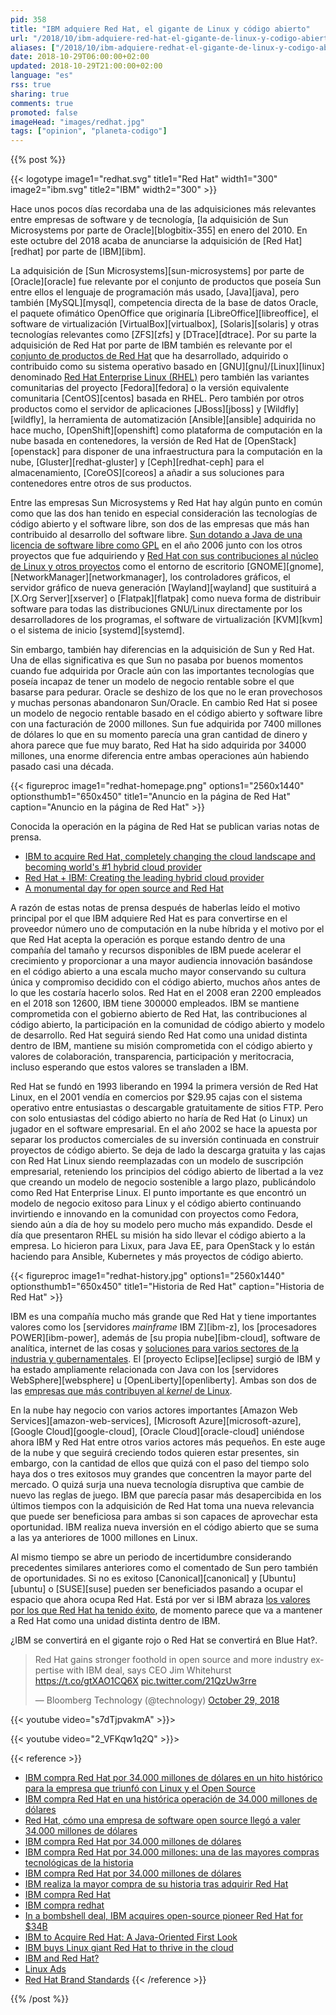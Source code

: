 ```yaml
---
pid: 358
title: "IBM adquiere Red Hat, el gigante de Linux y código abierto"
url: "/2018/10/ibm-adquiere-red-hat-el-gigante-de-linux-y-codigo-abierto/"
aliases: ["/2018/10/ibm-adquiere-redhat-el-gigante-de-linux-y-codigo-abierto/"]
date: 2018-10-29T06:00:00+02:00
updated: 2018-10-29T21:00:00+02:00
language: "es"
rss: true
sharing: true
comments: true
promoted: false
imageHead: "images/redhat.jpg"
tags: ["opinion", "planeta-codigo"]
---
```


{{% post %}}

{{< logotype image1="redhat.svg" title1="Red Hat" width1="300" image2="ibm.svg" title2="IBM" width2="300" >}}

Hace unos pocos días recordaba una de las adquisiciones más relevantes entre empresas de software y de tecnología, [la adquisición de Sun Microsystems por parte de Oracle][blogbitix-355] en enero del 2010. En este octubre del 2018 acaba de anunciarse la adquisición de [Red Hat][redhat] por parte de [IBM][ibm].

La adquisición de [Sun Microsystems][sun-microsystems] por parte de [Oracle][oracle] fue relevante por el conjunto de productos que poseía Sun entre ellos el lenguaje de programación más usado, [Java][java], pero también [MySQL][mysql], competencia directa de la base de datos Oracle, el paquete ofimático OpenOffice que originaría [LibreOffice][libreoffice], el software de virtualización [VirtualBox][virtualbox], [Solaris][solaris] y otras tecnologías relevantes como [ZFS][zfs] y [DTrace][dtrace]. Por su parte la adquisición de Red Hat por parte de IBM también es relevante por el [conjunto de productos de Red Hat](https://www.redhat.com/en/technologies/all-products) que ha desarrollado, adquirido o contribuido como su sistema operativo basado en [GNU][gnu]/[Linux][linux] denominado [Red Hat Enterprise Linux (RHEL)](https://www.redhat.com/en/technologies/linux-platforms/enterprise-linux) pero también las variantes comunitarias del proyecto [Fedora][fedora] o la versión equivalente comunitaria [CentOS][centos] basada en RHEL. Pero también por otros productos como el servidor de aplicaciones [JBoss][jboss] y [Wildfly][wildfly], la herramienta de automatización [Ansible][ansible] adquirida no hace mucho, [OpenShift][openshift] como plataforma de computación en la nube basada en contenedores, la versión de Red Hat de [OpenStack][openstack] para disponer de una infraestructura para la computación en la nube, [Gluster][redhat-gluster] y [Ceph][redhat-ceph] para el almacenamiento, [CoreOS][coreos] a añadir a sus soluciones para contenedores entre otros de sus productos.

Entre las empresas Sun Microsystems y Red Hat hay algún punto en común como que las dos han tenido en especial consideración las tecnologías de código abierto y el software libre, son dos de las empresas que más han contribuido al desarrollo del software libre. [Sun dotando a Java de una licencia de software libre como GPL](https://www.fsf.org/news/fsf-welcomes-gpl-java.html) en el año 2006 junto con los otros proyectos que fue adquiriendo y [Red Hat con sus contribuciones al núcleo de Linux y otros proyectos](https://www.fedoraproject.org/wiki/Red_Hat_contributions) como el entorno de escritorio [GNOME][gnome], [NetworkManager][networkmanager], los controladores gráficos, el servidor gráfico de nueva generación [Wayland][wayland] que sustituirá a [X.Org Server][xserver] o [Flatpak][flatpak] como nueva forma de distribuir software para todas las distribuciones GNU/Linux directamente por los desarrolladores de los programas, el software de virtualización [KVM][kvm] o el sistema de inicio [systemd][systemd].

Sin embargo, también hay diferencias en la adquisición de Sun y Red Hat. Una de ellas significativa es que Sun no pasaba por buenos momentos cuando fue adquirida por Oracle aún con las importantes tecnologías que poseía incapaz de tener un modelo de negocio rentable sobre el que basarse para pedurar. Oracle se deshizo de los que no le eran provechosos y muchas personas abandonaron Sun/Oracle. En cambio Red Hat si posee un modelo de negocio rentable basado en el código abierto y software libre con una facturación de 2000 millones. Sun fue adquirida por 7400 millones de dólares lo que en su momento parecía una gran cantidad de dinero y ahora parece que fue muy barato, Red Hat ha sido adquirida por 34000 millones, una enorme diferencia entre ambas operaciones aún habiendo pasado casi una década.

{{< figureproc
    image1="redhat-homepage.png" options1="2560x1440" optionsthumb1="650x450" title1="Anuncio en la página de Red Hat"
    caption="Anuncio en la página de Red Hat" >}}

Conocida la operación en la página de Red Hat se publican varias notas de prensa.

* [IBM to acquire Red Hat, completely changing the cloud landscape and becoming world's #1 hybrid cloud provider](https://newsroom.ibm.com/2018-10-28-IBM-To-Acquire-Red-Hat-Completely-Changing-The-Cloud-Landscape-And-Becoming-Worlds-1-Hybrid-Cloud-Provider)
* [Red Hat + IBM: Creating the leading hybrid cloud provider](https://www.redhat.com/en/blog/red-hat-ibm-creating-leading-hybrid-cloud-provider)
* [A monumental day for open source and Red Hat](https://www.redhat.com/en/blog/monumental-day-open-source-and-red-hat)

A razón de estas notas de prensa después de haberlas leído el motivo principal por el que IBM adquiere Red Hat es para convertirse en el proveedor número uno de computación en la nube híbrida y el motivo por el que Red Hat acepta la operación es porque estando dentro de una compañía del tamaño y recursos disponibles de IBM puede acelerar el crecimiento y proporcionar a una mayor audiencia innovación basándose en el código abierto a una escala mucho mayor conservando su cultura única y compromiso decidido con el código abierto, muchos años antes de lo que les costaría hacerlo solos. Red Hat en el 2008 eran 2200 empleados en el 2018 son 12600, IBM tiene 300000 empleados. IBM se mantiene comprometida con el gobierno abierto de Red Hat, las contribuciones al código abierto, la participación en la comunidad de código abierto y modelo de desarrollo. Red Hat seguirá siendo Red Hat como una unidad distinta dentro de IBM, mantiene su misión comprometida con el código abierto y valores de colaboración, transparencia, participación y meritocracia, incluso esperando que estos valores se transladen a IBM.

Red Hat se fundó en 1993 liberando en 1994 la primera versión de Red Hat Linux, en el 2001 vendía en comercios por $29.95 cajas con el sistema operativo entre entusiastas o descargable gratuitamente de sitios FTP. Pero con solo entusiastas del código abierto no haría de Red Hat (o Linux) un jugador en el software empresarial. En el año 2002 se hace la apuesta por separar los productos comerciales de su inversión continuada en construir proyectos de código abierto. Se deja de lado la descarga gratuita y las cajas con Red Hat Linux siendo reemplazadas con un modelo de suscripción empresarial, reteniendo los principios del código abierto de libertad a la vez que creando un modelo de negocio sostenible a largo plazo, publicándolo como Red Hat Enterprise Linux. El punto importante es que encontró un modelo de negocio exitoso para Linux y el código abierto continuando invirtiendo e innovando en la comunidad con proyectos como Fedora, siendo aún a día de hoy su modelo pero mucho más expandido. Desde el día que presentaron RHEL su misión ha sido llevar el código abierto a la empresa. Lo hicieron para Lixux, para Java EE, para OpenStack y lo están haciendo para Ansible, Kubernetes y más proyectos de código abierto.

{{< figureproc
    image1="redhat-history.jpg" options1="2560x1440" optionsthumb1="650x450" title1="Historia de Red Hat"
    caption="Historia de Red Hat" >}}

IBM es una compañía mucho más grande que Red Hat y tiene importantes valores como los [servidores _mainframe_ IBM Z][ibm-z], los [procesadores POWER][ibm-power], además de [su propia nube][ibm-cloud], software de analítica, internet de las cosas y [soluciones para varios sectores de la industria y gubernamentales](https://www.ibm.com/solutions/es/es/). El [proyecto Eclipse][eclipse] surgió de IBM y ha estado ampliamente relacionada con Java con los [servidores WebSphere][websphere] u [OpenLiberty][openliberty]. Ambas son dos de las [empresas que más contribuyen al _kernel_ de Linux](https://www.linuxfoundation.org/2017-linux-kernel-report-landing-page/).

En la nube hay negocio con varios actores importantes [Amazon Web Services][amazon-web-services], [Microsoft Azure][microsoft-azure], [Google Cloud][google-cloud], [Oracle Cloud][oracle-cloud] uniéndose ahora IBM y Red Hat entre otros varios actores más pequeños. En este auge de la nube y que seguirá creciendo todos quieren estar presentes, sin embargo, con la cantidad de ellos que quizá con el paso del tiempo solo haya dos o tres exitosos muy grandes que concentren la mayor parte del mercado. O quizá surja una nueva tecnología disruptiva que cambie de nuevo las reglas de juego. IBM que parecía pasar más desapercibida en los últimos tiempos con la adquisición de Red Hat toma una nueva relevancia que puede ser beneficiosa para ambas si son capaces de aprovechar esta oportunidad. IBM realiza nueva inversión en el código abierto que se suma a las ya anteriores de 1000 millones en Linux.

Al mismo tiempo se abre un periodo de incertidumbre considerando precedentes similares anteriores como el comentado de Sun pero también de oportunidades. Si no es exitoso [Canonical][canonical] y [Ubuntu][ubuntu] o [SUSE][suse] pueden ser beneficiados pasando a ocupar el espacio que ahora ocupa Red Hat. Está por ver si IBM abraza [los valores por los que Red Hat ha tenido éxito](https://brand.redhat.com/foundations/), de momento parece que va a mantener a Red Hat como una unidad distinta dentro de IBM.

¿IBM se convertirá en el gigante rojo o Red Hat se convertirá en Blue Hat?.

<div class="media">
    <blockquote class="twitter-tweet tw-align-center" data-partner="tweetdeck"><p lang="en" dir="ltr">Red Hat gains stronger foothold in open source and more industry expertise with IBM deal, says CEO Jim Whitehurst <a href="https://t.co/gtXAO1CQ6X">https://t.co/gtXAO1CQ6X</a> <a href="https://t.co/21QzUw3rre">pic.twitter.com/21QzUw3rre</a></p>&mdash; Bloomberg Technology (@technology) <a href="https://twitter.com/technology/status/1056893767913889794?ref_src=twsrc%5Etfw">October 29, 2018</a></blockquote>
    <script async src="https://platform.twitter.com/widgets.js" charset="utf-8"></script>
</div>

{{< youtube video="s7dTjpvakmA" >}}>

{{< youtube video="2_VFKqw1q2Q" >}}>

{{< reference >}}
* [IBM compra Red Hat por 34.000 millones de dólares en un hito histórico para la empresa que triunfó con Linux y el Open Source](https://www.xataka.com/empresas-y-economia/ibm-compra-red-hat-34-000-millones-dolares-hito-historico-para-empresa-que-triunfo-linux-open-source)
* [IBM compra Red Hat en una histórica operación de 34.000 millones de dólares](https://www.genbeta.com/actualidad/ibm-compra-red-hat-historica-operacion-34-000-millones-dolares)
* [Red Hat, cómo una empresa de software open source llegó a valer 34.000 millones de dólares](https://www.genbeta.com/a-fondo/red-hat-como-empresa-software-open-source-llego-a-valer-34-000-millones-dolares)
* [IBM compra Red Hat por 34.000 millones de dólares](https://hipertextual.com/2018/10/ibm-compra-red-hat-34-000-millones-dolares)
* [IBM compra Red Hat por 34.000 millones: una de las mayores compras tecnológicas de la historia](https://www.adslzone.net/2018/10/28/ibm-compra-red-hat/)
* [IBM compra Red Hat por 34.000 millones de dólares](https://www.profesionalreview.com/2018/10/28/ibm-compra-red-hat-por-34-000-millones-de-dolares/]https://www.profesionalreview.com/2018/10/28/ibm-compra-red-hat-por-34-000-millones-de-dolares/)
* [IBM realiza la mayor compra de su historia tras adquirir Red Hat](https://www.linuxadictos.com/ibm-realiza-la-mayor-compra-de-su-historia-tras-adquirir-red-hat.html)
* [IBM compra Red Hat](https://jvare.com/2018/10/29/ibm-compra-red-hat/)
* [IBM compra redhat](https://www.meneame.net/story/ibm-compra-redhat-eng)
* [In a bombshell deal, IBM acquires open-source pioneer Red Hat for $34B](https://siliconangle.com/2018/10/28/bombshell-deal-ibm-acquires-open-source-pioneer-red-hat-34b/)
* [IBM to Acquire Red Hat: A Java-Oriented First Look](http://marxsoftware.blogspot.com/2018/10/ibm-to-acquire-red-hat-java.html)
* [IBM buys Linux giant Red Hat to thrive in the cloud](https://www.engadget.com/2018/10/28/ibm-buys-red-hat/)
* [IBM and Red Hat?](https://www.reddit.com/r/redhat/comments/9s5rqr/ibm_and_red_hat/)
* [Linux Ads](https://www.youtube.com/watch?v=2_VFKqw1q2Q&list=PL040C33624F3CBAF9)
* [Red Hat Brand Standards](https://brand.redhat.com/foundations/)
{{< /reference >}}

{{% /post %}}
